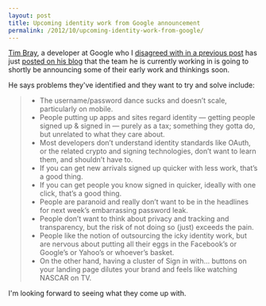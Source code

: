 ```yaml
---
layout: post
title: Upcoming identity work from Google announcement
permalink: /2012/10/upcoming-identity-work-from-google/
---
```


[Tim Bray](http://www.tbray.org/), a developer at Google who I [disagreed with in a previous post](http://linkey.blogs.lincoln.ac.uk/2012/07/13/how-oauth-2-0-works/) has just [posted on his blog](http://www.tbray.org/ongoing/When/201x/2012/10/11/Lets-talk) that the team he is currently working in is going to shortly be announcing some of their early work and thinkings soon.

He says problems they've identified and they want to try and solve include:

> * The username/password dance sucks and doesn’t scale, particularly on mobile.
> * People putting up apps and sites regard identity — getting people signed up & signed in — purely as a tax; something they gotta do, but unrelated to what they care about.
> * Most developers don’t understand identity standards like OAuth, or the related crypto and signing technologies, don’t want to learn them, and shouldn’t have to.
> * If you can get new arrivals signed up quicker with less work, that’s a good thing.
> * If you can get people you know signed in quicker, ideally with one click, that’s a good thing.
> * People are paranoid and really don’t want to be in the headlines for next week’s embarrassing password leak.
> * People don’t want to think about privacy and tracking and transparency, but the risk of not doing so (just) exceeds the pain.
> * People like the notion of outsourcing the icky identity work, but are nervous about putting all their eggs in the Facebook’s or Google’s or Yahoo’s or whoever’s basket.
> * On the other hand, having a cluster of Sign in with... buttons on your landing page dilutes your brand and feels like watching NASCAR on TV.

I'm looking forward to seeing what they come up with.